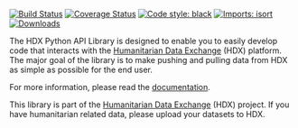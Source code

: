 [![Build Status](https://github.com/OCHA-DAP/hdx-python-api/actions/workflows/run-python-tests.yml/badge.svg)](https://github.com/OCHA-DAP/hdx-python-api/actions/workflows/run-python-tests.yml)
[![Coverage Status](https://codecov.io/gh/OCHA-DAP/hdx-python-api/branch/main/graph/badge.svg?token=JpWZc5js4y)](https://codecov.io/gh/OCHA-DAP/hdx-python-api)
[![Code style: black](https://img.shields.io/badge/code%20style-black-000000.svg)](https://github.com/psf/black)
[![Imports: isort](https://img.shields.io/badge/%20imports-isort-%231674b1?style=flat&labelColor=ef8336)](https://pycqa.github.io/isort/)
[![Downloads](https://img.shields.io/pypi/dm/hdx-python-api.svg)](https://pypistats.org/packages/hdx-python-api)

The HDX Python API Library is designed to enable you to easily develop code that 
interacts with the [Humanitarian Data Exchange](https://data.humdata.org/) (HDX) 
platform. The major goal of the library is to make pushing and pulling data from HDX as 
simple as possible for the end user.

For more information, please read the 
[documentation](https://hdx-python-api.readthedocs.io/en/latest/). 

This library is part of the [Humanitarian Data Exchange](https://data.humdata.org/) 
(HDX) project. If you have humanitarian related data, please upload your datasets to 
HDX.
